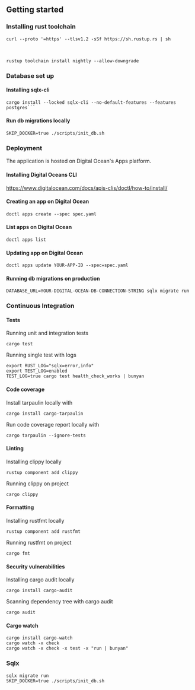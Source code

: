 ## Getting started

### Installing rust toolchain

    curl --proto '=https' --tlsv1.2 -sSf https://sh.rustup.rs | sh 

&nbsp;

    rustup toolchain install nightly --allow-downgrade

### Database set up

#### Installing sqlx-cli

    cargo install --locked sqlx-cli --no-default-features --features postgres```

#### Run db migrations locally

    SKIP_DOCKER=true ./scripts/init_db.sh


### Deployment

The application is hosted on Digital Ocean's Apps platform. 

#### Installing Digital Oceans CLI

https://www.digitalocean.com/docs/apis-clis/doctl/how-to/install/

#### Creating an app on Digital Ocean

    doctl apps create --spec spec.yaml

#### List apps on Digital Ocean

    doctl apps list

#### Updating app on Digital Ocean

    doctl apps update YOUR-APP-ID --spec=spec.yaml

#### Running db migrations on production
    DATABASE_URL=YOUR-DIGITAL-OCEAN-DB-CONNECTION-STRING sqlx migrate run

### Continuous Integration

#### Tests
Running unit and integration tests

    cargo test


Running single test with logs
    
    export RUST_LOG="sqlx=error,info"
    export TEST_LOG=enabled
    TEST_LOG=true cargo test health_check_works | bunyan


#### Code coverage

Install tarpaulin locally  with

    cargo install cargo-tarpaulin

Run code coverage report locally with

    cargo tarpaulin --ignore-tests

#### Linting

Installing clippy locally

    rustup component add clippy

Running clippy on project

    cargo clippy

#### Formatting

Installing rustfmt locally

    rustup component add rustfmt

Running rustfmt on project

    cargo fmt

#### Security vulnerabilities

Installing cargo audit locally

    cargo install cargo-audit

Scanning dependency tree with cargo audit

    cargo audit

#### Cargo watch

    cargo install cargo-watch
    cargo watch -x check
    cargo watch -x check -x test -x "run | bunyan"

### Sqlx 
    sqlx migrate run
    SKIP_DOCKER=true ./scripts/init_db.sh